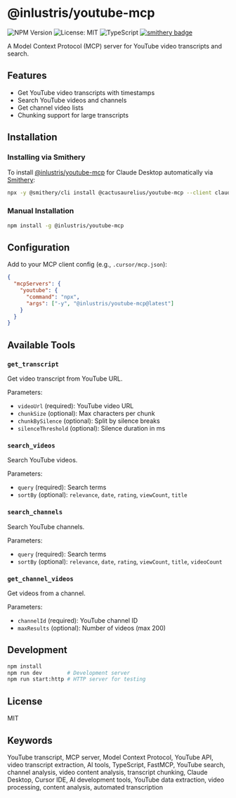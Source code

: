 # @inlustris/youtube-mcp

![NPM Version](https://img.shields.io/npm/v/@inlustris/youtube-mcp)
![License: MIT](https://img.shields.io/badge/License-MIT-blue.svg)
![TypeScript](https://img.shields.io/badge/TypeScript-5.0+-3178C6)
[![smithery badge](https://smithery.ai/badge/@cactusaurelius/youtube-mcp)](https://smithery.ai/server/@cactusaurelius/youtube-mcp)

A Model Context Protocol (MCP) server for YouTube video transcripts and search.

## Features

- Get YouTube video transcripts with timestamps
- Search YouTube videos and channels
- Get channel video lists
- Chunking support for large transcripts

## Installation

### Installing via Smithery

To install [@inlustris/youtube-mcp](https://npmjs.com/package/@inlustris/youtube-mcp) for Claude Desktop automatically via [Smithery](https://smithery.ai/server/@cactusaurelius/youtube-mcp):

```bash
npx -y @smithery/cli install @cactusaurelius/youtube-mcp --client claude
```

### Manual Installation
```bash
npm install -g @inlustris/youtube-mcp
```

## Configuration

Add to your MCP client config (e.g., `.cursor/mcp.json`):

```json
{
  "mcpServers": {
    "youtube": {
      "command": "npx",
      "args": ["-y", "@inlustris/youtube-mcp@latest"]
    }
  }
}
```

## Available Tools

### `get_transcript`
Get video transcript from YouTube URL.

Parameters:
- `videoUrl` (required): YouTube video URL
- `chunkSize` (optional): Max characters per chunk
- `chunkBySilence` (optional): Split by silence breaks
- `silenceThreshold` (optional): Silence duration in ms

### `search_videos`
Search YouTube videos.

Parameters:
- `query` (required): Search terms
- `sortBy` (optional): `relevance`, `date`, `rating`, `viewCount`, `title`

### `search_channels`
Search YouTube channels.

Parameters:
- `query` (required): Search terms
- `sortBy` (optional): `relevance`, `date`, `rating`, `viewCount`, `title`, `videoCount`

### `get_channel_videos`
Get videos from a channel.

Parameters:
- `channelId` (required): YouTube channel ID
- `maxResults` (optional): Number of videos (max 200)

## Development

```bash
npm install
npm run dev        # Development server
npm run start:http # HTTP server for testing
```

## License

MIT

## Keywords

YouTube transcript, MCP server, Model Context Protocol, YouTube API, video transcript extraction, AI tools, TypeScript, FastMCP, YouTube search, channel analysis, video content analysis, transcript chunking, Claude Desktop, Cursor IDE, AI development tools, YouTube data extraction, video processing, content analysis, automated transcription
